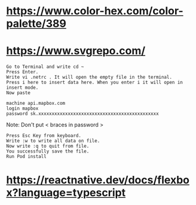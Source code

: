 # https://www.color-hex.com/color-palette/389

# https://www.svgrepo.com/

    Go to Terminal and write cd ~
    Press Enter.
    Write vi .netrc . It will open the empty file in the terminal.
    Press i here to insert data here. When you enter i it will open in insert mode.
    Now paste

    machine api.mapbox.com
    login mapbox
    password sk.xxxxxxxxxxxxxxxxxxxxxxxxxxxxxxxxxxxxxxxxxxxxx

Note: Don't put < braces in password >

    Press Esc Key from keyboard.
    Write :w to write all data on file.
    Now write :q to quit from file.
    You successfully save the file.
    Run Pod install

# https://reactnative.dev/docs/flexbox?language=typescript
